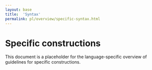 ```yaml
---
layout: base
title:  'Syntax'
permalink: pl/overview/specific-syntax.html
---
```


# Specific constructions

This document is a placeholder for the language-specific overview of
guidelines for specific constructions.
